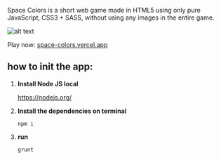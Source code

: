 Space Colors is a short web game made in HTML5 using only pure JavaScript, CSS3 + SASS, without using any images in the entire game.

![alt text](https://mir-s3-cdn-cf.behance.net/project_modules/max_1200/2c2914140842509.62491144b141e.gif)

Play now: [space-colors.vercel.app](http://space-colors.vercel.app) 

## how to init the app:

1. **Install Node JS local**

    https://nodejs.org/


2. **Install the dependencies on terminal**

   ``npm i``


3. **run**

   `grunt`
